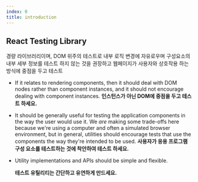 ```yaml
---
index: 0
title: introduction
---
```


## React Testing Library

경량 라이브러리이며, DOM 위주의 테스트로 내부 로직 변경에 자유로우며 구성요소의 내부 세부 정보를 테스트 하지 않는 것을 권장하고 웹페이지가 사용자와 상호작용 하는 방식에 중점을 두고 테스트

-   If it relates to rendering components, then it should deal with DOM nodes rather than component instances, and it should not encourage dealing with component instances.
    **인스턴스가 아닌 DOM에 중점을 두고 테스트 하세요.**

-   It should be generally useful for testing the application components in the way the user would use it. We _are_ making some trade-offs here because we're using a computer and often a simulated browser environment, but in general, utilities should encourage tests that use the components the way they're intended to be used.
    **사용자가 응용 프로그램 구성 요소를 테스트하는 것에 착안하여 테스트 하세요.**

-   Utility implementations and APIs should be simple and flexible.

    **테스트 유틸리티는 간단하고 유연하게 만드세요.**
